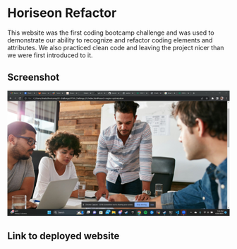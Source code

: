 # Horiseon Refactor
This website was the first coding bootcamp challenge and was used to demonstrate our ability to recognize and refactor coding elements and attributes. We also practiced clean code and leaving the project nicer than we were first introduced to it.

## Screenshot
![my screenshot](captures_chrome-capture-2023-3-20.png)

## Link to deployed website
